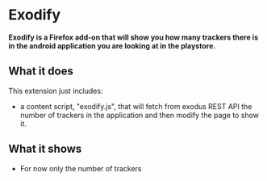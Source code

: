# Exodify

**Exodify is a Firefox add-on that will show you how many trackers there is in the android application you are looking at in the playstore.**

## What it does

This extension just includes:

* a content script, "exodify.js", that will fetch from exodus REST API the number of trackers in the application and then modify the page to show it.


## What it shows

* For now only the number of trackers